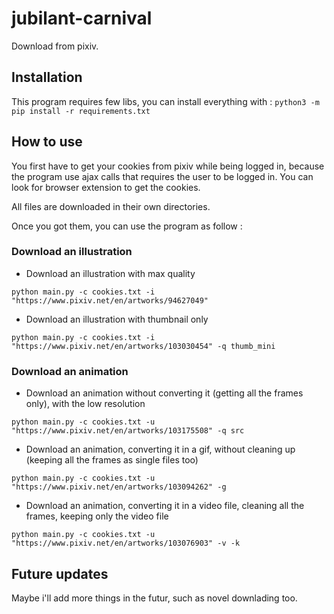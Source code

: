 # jubilant-carnival
Download from pixiv.

## Installation

This program requires few libs, you can install everything with :
`python3 -m pip install -r requirements.txt`

## How to use

You first have to get your cookies from pixiv while being logged in, because the program use ajax calls that requires the user to be logged in. You can look for browser extension to get the cookies.

All files are downloaded in their own directories.

Once you got them, you can use the program as follow :

### Download an illustration

* Download an illustration with max quality

`python main.py -c cookies.txt -i "https://www.pixiv.net/en/artworks/94627049"`

* Download an illustration with thumbnail only

`python main.py -c cookies.txt -i "https://www.pixiv.net/en/artworks/103030454" -q thumb_mini`

### Download an animation

* Download an animation without converting it (getting all the frames only), with the low resolution

`python main.py -c cookies.txt -u "https://www.pixiv.net/en/artworks/103175508" -q src`

* Download an animation, converting it in a gif, without cleaning up (keeping all the frames as single files too)

`python main.py -c cookies.txt -u "https://www.pixiv.net/en/artworks/103094262" -g`

* Download an animation, converting it in a video file, cleaning all the frames, keeping only the video file

`python main.py -c cookies.txt -u "https://www.pixiv.net/en/artworks/103076903" -v -k`

## Future updates

Maybe i'll add more things in the futur, such as novel downlading too.



